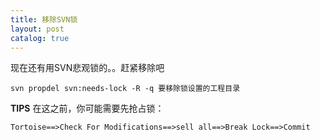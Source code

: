 ```yaml
---
title: 移除SVN锁
layout: post
catalog: true
---
```


现在还有用SVN悲观锁的。。赶紧移除吧 

    svn propdel svn:needs-lock -R -q 要移除锁设置的工程目录
    
**TIPS** 在这之前，你可能需要先抢占锁：

    Tortoise==>Check For Modifications==>sell all==>Break Lock==>Commit
